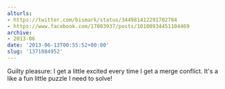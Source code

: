 ```yaml
---
alturls:
- https://twitter.com/bismark/status/344981412291702784
- https://www.facebook.com/17803937/posts/10100934451104469
archive:
- 2013-06
date: '2013-06-13T00:55:52+00:00'
slug: '1371084952'
---
```


Guilty pleasure: I get a little excited every time I get a merge conflict. It's a like a fun little puzzle I need to solve!

